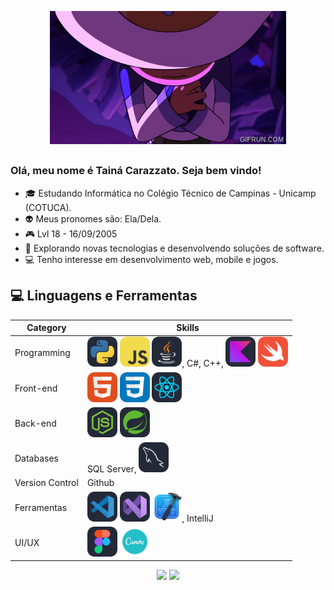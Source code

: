 
<p align="center">
  <img src="https://github.com/TainaCarazzato/TainaCarazzato/raw/main/Luz_Just_Wanted_to_be_Understood.gif" width="75%">
</p>

<h2></h2>

<h3>Olá, meu nome é Tainá Carazzato. Seja bem vindo!</h3>

- 🎓 Estudando Informática no Colégio Técnico de Campinas - Unicamp (COTUCA).
- 👽 Meus pronomes são: Ela/Dela.
- 🎮 Lvl 18 - 16/09/2005
- 🌱 Explorando novas tecnologias e desenvolvendo soluções de software.
- 💻 Tenho interesse em desenvolvimento web, mobile e jogos.
  
## 💻 Linguagens e Ferramentas

| Category       | Skills                                     |
|----------------|--------------------------------------------|
| Programming    | <img src="./Icons/Python-Dark.svg" width="48"> <img src="./Icons/JavaScript.svg" width="48"> <img src="./Icons/Java-Dark.svg" width="48">, C#, C++, <img src="./Icons/Kotlin-Dark.svg" width="48"> <img src="./Icons/Swift.svg" width="48"> |
| Front-end      | <img src="./Icons/HTML.svg" width="48"> <img src="./Icons/CSS.svg" width="48"> <img src="./Icons/React-Dark.svg" width="48">                           |
| Back-end       | <img src="./Icons/NodeJS-Dark.svg" width="48"> <img src="./Icons/Spring-Dark.svg" width="48">                   |
| Databases      | SQL Server, <img src="./Icons/MySQL-Dark.svg" width="48">                         |
| Version Control| Github                             |
| Ferramentas    | <img src="./Icons/VSCode-Dark.svg" width="48"> <img src="./Icons/VisualStudio-Dark.svg" width="48"> <img src="./Icons/XCode.png" width="48">, IntelliJ
| UI/UX          | <img src="./Icons/Figma-Dark.svg" width="48"> <img src="./Icons/Canva.png" width="48">                               |

<p align="center">
  <img height="180em" src="https://github-readme-stats.vercel.app/api?username=iuricode&theme=radical" />
  <img height="180em" src="https://github-readme-stats.vercel.app/api/top-langs/?username=iuricode&hide=html&layout=compact&theme=radical" />
</p>


<!---
TainaCarazzato/TainaCarazzato is a ✨ special ✨ repository because its `README.md` (this file) appears on your GitHub profile.
You can click the Preview link to take a look at your changes.
--->

